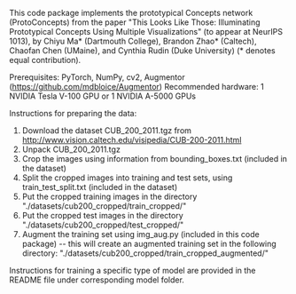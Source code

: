 This code package implements the prototypical Concepts network (ProtoConcepts)
from the paper "This Looks Like Those: Illuminating Prototypical Concepts Using Multiple Visualizations"
(to appear at NeurIPS 1013), by Chiyu Ma* (Dartmouth College), Brandon Zhao* (Caltech),
Chaofan Chen (UMaine), and Cynthia Rudin (Duke University)
(* denotes equal contribution).

Prerequisites: PyTorch, NumPy, cv2, Augmentor (https://github.com/mdbloice/Augmentor)
Recommended hardware: 1 NVIDIA Tesla V-100 GPU or 1 NVIDIA A-5000 GPUs

Instructions for preparing the data:
1. Download the dataset CUB_200_2011.tgz from http://www.vision.caltech.edu/visipedia/CUB-200-2011.html
2. Unpack CUB_200_2011.tgz
3. Crop the images using information from bounding_boxes.txt (included in the dataset)
4. Split the cropped images into training and test sets, using train_test_split.txt (included in the dataset)
5. Put the cropped training images in the directory "./datasets/cub200_cropped/train_cropped/"
6. Put the cropped test images in the directory "./datasets/cub200_cropped/test_cropped/"
7. Augment the training set using img_aug.py (included in this code package)
   -- this will create an augmented training set in the following directory:
      "./datasets/cub200_cropped/train_cropped_augmented/"

Instructions for training a specific type of model are provided in the README file under corresponding model folder. 
